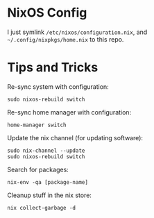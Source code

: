 # NixOS Config

I just symlink `/etc/nixos/configuration.nix`, and `~/.config/nixpkgs/home.nix` to this repo.

# Tips and Tricks

Re-sync system with configuration:

    sudo nixos-rebuild switch

Re-sync home manager with configuration:

    home-manager switch

Update the nix channel (for updating software):

    sudo nix-channel --update
    sudo nixos-rebuild switch

Search for packages:

    nix-env -qa [package-name]

Cleanup stuff in the nix store:

    nix collect-garbage -d
